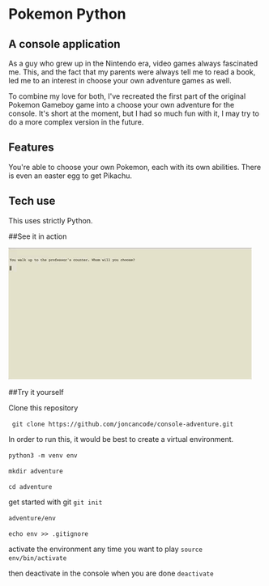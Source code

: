 # Pokemon Python

## A console application

As a guy who grew up in the Nintendo era, video games always fascinated me. This, and the fact that my parents were always tell me to read a book, led me to an interest in choose your own adventure games as well. 

To combine my love for both, I've recreated the first part of the original Pokemon Gameboy game into a choose your own adventure for the console. It's short at the moment, but I had so much fun with it, I may try to do a more complex version in the future.

## Features

You're able to choose your own Pokemon, each with its own abilities. There is even an easter egg to get Pikachu.

## Tech use

This uses strictly Python.

##See it in action

![Pokemon screenshot](/images/poke-python.gif?raw=true "Pokemon")

##Try it yourself

Clone this repository 

``` git clone https://github.com/joncancode/console-adventure.git```

In order to run this, it would be best to create a virtual environment.

```python3 -m venv env```

```mkdir adventure```

```cd adventure```

get started with git
```git init```

```adventure/env```

```echo env >> .gitignore```

activate the environment any time you want to play
```source env/bin/activate```

then deactivate in the console when you are done
```deactivate```